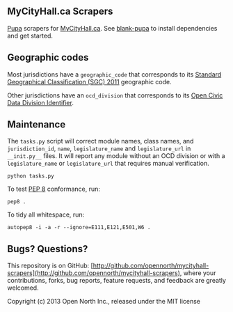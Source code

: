 ## MyCityHall.ca Scrapers

[Pupa](https://github.com/opencivicdata/pupa) scrapers for [MyCityHall.ca](http://mycityhall.ca/). See [blank-pupa](https://github.com/opennorth/blank-pupa) to install dependencies and get started.

## Geographic codes

Most jurisdictions have a `geographic_code` that corresponds to its [Standard Geographical Classification (SGC) 2011](http://www.statcan.gc.ca/subjects-sujets/standard-norme/sgc-cgt/2011/sgc-cgt-intro-eng.htm) geographic code.

Other jurisdictions have an `ocd_division` that corresponds to its [Open Civic Data Division Identifier](https://github.com/opencivicdata/ocd-division-ids).

## Maintenance

The `tasks.py` script will correct module names, class names, and `jurisdiction_id`, `name`, `legislature_name` and `legislature_url` in `__init.py__` files. It will report any module without an OCD division or with a `legislature_name` or `legislature_url` that requires manual verification.

    python tasks.py

To test [PEP 8](http://www.python.org/dev/peps/pep-0008/) conformance, run:

    pep8 .

To tidy all whitespace, run:

    autopep8 -i -a -r --ignore=E111,E121,E501,W6 .

## Bugs? Questions?

This repository is on GitHub: [http://github.com/opennorth/mycityhall-scrapers](http://github.com/opennorth/mycityhall-scrapers), where your contributions, forks, bug reports, feature requests, and feedback are greatly welcomed.

Copyright (c) 2013 Open North Inc., released under the MIT license

